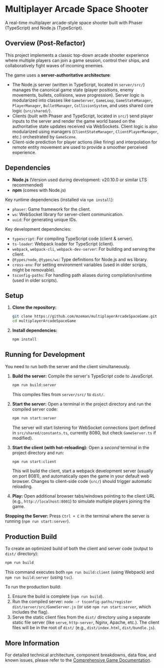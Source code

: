 # Multiplayer Arcade Space Shooter

A real-time multiplayer arcade-style space shooter built with Phaser (TypeScript) and Node.js (TypeScript).

## Overview (Post-Refactor)

This project implements a classic top-down arcade shooter experience where multiple players can join a game session, control their ships, and collaboratively fight waves of incoming enemies.

The game uses a **server-authoritative architecture**:
*   The Node.js server (written in TypeScript, located in `server/src/`) manages the canonical game state (player positions, enemy movements, bullets, collisions, wave progression). Server logic is modularized into classes like `GameServer`, `GameLoop`, `GameStateManager`, `PlayerManager`, `BulletManager`, `CollisionSystem`, and uses shared core logic (`src/shared/`).
*   Clients (built with Phaser and TypeScript, located in `src/`) send player inputs to the server and render the game world based on the authoritative state updates received via WebSockets. Client logic is also modularized using managers (`ClientStateManager`, `ClientPlayerManager`, etc.) orchestrated by `GameScene`.
*   Client-side prediction for player actions (like firing) and interpolation for remote entity movement are used to provide a smoother perceived experience.

## Dependencies

*   **Node.js** (Version used during development: v20.10.0 or similar LTS recommended)
*   **npm** (comes with Node.js)

Key runtime dependencies (installed via `npm install`):
*   `phaser`: Game framework for the client.
*   `ws`: WebSocket library for server-client communication.
*   `uuid`: For generating unique IDs.

Key development dependencies:
*   `typescript`: For compiling TypeScript code (client & server).
*   `ts-loader`: Webpack loader for TypeScript (client).
*   `webpack`, `webpack-cli`, `webpack-dev-server`: For building and serving the client.
*   `@types/node`, `@types/ws`: Type definitions for Node.js and ws library.
*   `cross-env`: For setting environment variables (used in older scripts, might be removable).
*   `tsconfig-paths`: For handling path aliases during compilation/runtime (used in older scripts).

## Setup

1.  **Clone the repository:**
    ```bash
    git clone https://github.com/mzeman/multiplayerArcadeSpaceGame.git
    cd multiplayerArcadeSpaceGame
    ```
2.  **Install dependencies:**
    ```bash
    npm install
    ```

## Running for Development

You need to run both the server and the client simultaneously.

1.  **Build the server:**
    Compile the server's TypeScript code to JavaScript.
    ```bash
    npm run build:server
    ```
    This compiles files from `server/src/` to `dist/`.

2.  **Start the server:**
    Open a terminal in the project directory and run the compiled server code:
    ```bash
    npm run start:server
    ```
    The server will start listening for WebSocket connections (port defined in `src/shared/constants.ts`, currently 8080, but check `GameServer.ts` if modified).

3.  **Start the client (with hot-reloading):**
    Open a *second* terminal in the project directory and run:
    ```bash
    npm run start:client
    ```
    This will build the client, start a webpack development server (usually on port 8081), and automatically open the game in your default web browser. Changes to client-side code (`src/`) should trigger automatic reloading.

4.  **Play:** Open additional browser tabs/windows pointing to the client URL (e.g., `http://localhost:8081`) to simulate multiple players joining the game.

**Stopping the Server:** Press `Ctrl + C` in the terminal where the server is running (`npm run start:server`).

## Production Build

To create an optimized build of both the client and server code (output to `dist/` directory):
```bash
npm run build
```
This command executes both `npm run build:client` (using Webpack) and `npm run build:server` (using `tsc`).

To run the production build:
1.  Ensure the build is complete (`npm run build`).
2.  Run the compiled server: `node -r tsconfig-paths/register dist/server/src/GameServer.js` (or use `npm run start:server`, which includes the flag).
3.  Serve the static client files from the `dist/` directory using a separate static file server (like `serve`, `http-server`, Nginx, Apache, etc.). The client files will be in the root of `dist/` (e.g., `dist/index.html`, `dist/bundle.js`).

## More Information

For detailed technical architecture, component breakdowns, data flow, and known issues, please refer to the [Comprehensive Game Documentation](docs/comprehensive_game_documentation.md).